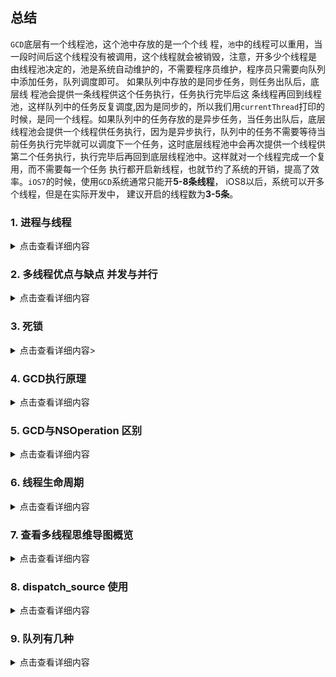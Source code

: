 



## 总结
`GCD`底层有一个线程池，这个池中存放的是一个个线 程，`池`中的线程可以重用，当一段时间后这个线程没有被调用，这个线程就会被销毁，注意，开多少个线程是 由线程池决定的，池是系统自动维护的，不需要程序员维护，程序员只需要向队列中添加任务，队列调度即可。
如果队列中存放的是同步任务，则任务出队后，底层线 程池会提供一条线程供这个任务执行，任务执行完毕后这 条线程再回到线程池，这样队列中的任务反复调度,因为是同步的，所以我们用`currentThread`打印的时候，是同一个线程。如果队列中的任务存放的是异步任务，当任务出队后，底层线程池会提供一个线程供任务执行，因为是异步执行，队列中的任务不需要等待当前任务执行完毕就可以调度下一个任务，这时底层线程池中会再次提供一个线程供第二个任务执行，执行完毕后再回到底层线程池中。这样就对一个线程完成一个复用，而不需要每一个任务 执行都开启新线程，也就节约了系统的开销，提高了效率。`iOS7`的时候，使用`GCD`系统通常只能开**5-8条线程**， iOS8以后，系统可以开多个线程，但是在实际开发中， 建议开启的线程数为**3-5条**。

### 1. 进程与线程
 <details>
  <summary>点击查看详细内容</summary>
 
 
#### 进程: 
- 1、进程是一个具有一定独立功能的程序关于某次数据集合的一次运行活动，它是操作系统分配资源的基本单元。
- 2、进程是指在系统中正在运行的一个应用程序，就是一段程序执行过程，我们可以理解为手机上的app. 
- 3、 每个进程之间是独立，每个进程均运行在其专用且受保护 的内存空间内，拥有独立运行所需的全部资源。
- 4. iOS APP是单进程的。


#### 线程:
- 1. 线程是进程的基本执行单元，一个进程的所有任务都在线程中执行
- 2. 进程想要执行任务，必须得有线程，进程至少要有一条线程
- 3. 程序启动默认开启一条线程，这条线程被称为主线程或者UI线程。

#### 进程和线程的关系
- 1、线程是进程的执行单元，进程所有的任务都在线程中执行
- 2、一个程序可以对应多个进程(多进程)，一个进程中可有多个线程，但至少要有一条线程。
- 3、同一个进程内的线程共享进程资源。


#### 区别
 - **地址空间：同一进城的线程共享进程的地址空间，而进程之间则是独立的地址空间。**
 - **资源拥有：** 统一进程内的线程共享本进程的资源，如内存，I/O，cpu等，但是进程之间的资源是独立的。
 - 一个进程崩溃后，在保护模式下不会对其他进程产生影响，但是一个线程崩溃整个进程都死掉。所以多进程要比多线程健壮。
 - 进程切换时，消耗的资源大，效率高，所以设计到频繁的切换时，使用线程要好于进程。同样如果要求同时进行并且又要共享某些变量的并发操作，只能用线程不能用进程。
 - **执行过程**：每个独立的进程有一个程序运行的入口，顺序执行序列和程序入口。但是线程不能独立执行，必须存在应用程序中，由应用程序提供多个线程执行控制。
 - **线程是处理调度的基本单位，但是进程不是。**

</details>



### 2. 多线程优点与缺点 并发与并行
 <details>
  <summary>点击查看详细内容</summary>

  多线程的实现原理:
  事实上，同一时间内单核`CPU`只能 执行一个线程，多线程是`CUP`快速的在多个线程之间切换，造成了多个线程同时执行的假象。
如果是**多核**`CPU`就真的可以同时处理多个线程了。
 多线程的目的是为了同步完成多项任务，通过提高系统
的资源利用率来提高系统的效率。
多线程的优点和缺点?
优点:
能适当提高程序的执行效率 能适当提高资源利用率(CPU、内存利用率)
缺点:
1. 开启线程会占用一定的内存空间(默认情况下，主 线程占用1M,子线程512KB),如果开启大量的线程，会 占用大量的内存空间，降低程序的性能。
2. 线程越多，`CPU`在调度线程上的开销就越大
3. 多线程的并行和并发有什么区别?
 
-  **并行:充分利用计算机的多核，在多个线程上同步进行**

-  **并发:在一条线程上通过快速切换，让人感觉在同步执行**


</details>

### 3. 死锁
 <details>
  <summary>点击查看详细内容></summary>
  
**死锁是由于多个线程(进程)在执行过程中，因为争夺资源而造成的互相等待的现象**


同步队列在输出2的时候进行了同步执行，则会死锁。
如果换成并发队列则可以。

```objc
	dispatch_queue_t queue=  dispatch_queue_create("com.fgyong.cn", DISPATCH_QUEUE_SERIAL);
	dispatch_async(queue, ^{
		NSLog(@"1");
		dispatch_sync(queue, ^{
			NSLog(@"2");
		});
		NSLog(@"3");
	});
	NSLog(@"4");
```
更正后的代码：同步执行改为异步执行

```objc
dispatch_queue_t queue=  dispatch_queue_create("com.fgyong.cn", DISPATCH_QUEUE_SERIAL);
	dispatch_async(queue, ^{
		NSLog(@"1");
		dispatch_async(queue, ^{
			NSLog(@"2");
		});
		NSLog(@"3");
	});
	NSLog(@"4");
```

或者改为异步队列：

```objc
	dispatch_queue_t queue=  dispatch_queue_create("com.fgyong.cn", DISPATCH_QUEUE_CONCURRENT);
	dispatch_async(queue, ^{
		NSLog(@"1");
		dispatch_sync(queue, ^{
			NSLog(@"2");
		});
		NSLog(@"3");
	});
	NSLog(@"4");
```

</details>

### 4. GCD执行原理
 <details>
  <summary>点击查看详细内容</summary>
  
  `GCD`底层有一个线程池，这个池中存放的是一个个线 程，”池“中的线程可以重用，当一段时间后这个线程没 有被调用，这个线程就会被销毁，注意，开多少个线程是由线程池决定的，池是系统自动维护的，不需要程序员维护，程序员只需要向队列中添加任务，队列调度即可。
如果队列中存放的是同步任务，则任务出队后，底层线程池会提供一条线程供这个任务执行，任务执行完毕后这条线程再回到线程池，这样队列中的任务反复调度，因为是同步的，所以我们用`currentThread`打印的时候，是同一个线程。如果队列中的任务存放的是异步任务，当任务出队后，底层线程池会提供一个线程供任务执行，因为是异步执行，队列中的任务不需要等待当前任务执就可以调度下一个任务，这时底层线程池中会再次提供一个线程供第二个任务执行，执行完毕后再回到底层线程池中。这样就对一个线程完成一个复用，而不需要每一个任务执行都开启新线程，也就节约了系统的开销，提高了效率。iOS7的时候，使用`GCD`系统通常只能开**5-8**条线程， iOS8以后，系统可以开多个线程，但是在实际开发中， 建议开启的线程数为**3-5**条。
</details>


###  5. GCD与NSOperation 区别

 <details>
  <summary>点击查看详细内容</summary>
  <table>
  <tr>
  <td>方案</td>
  <td>简介</td>
  <td>语言</td>
  <td>线程声明周期</td>
  <td>使用频率</td>
  </tr>
  
   <tr>
  <td>pthread</td>
  <td> 一套通用的多线程API,适用于Unix/Linux/Windows方案，跨平台，使用难度大
   </td>
  <td>C语言</td>
  <td>程序员管理</td>
  <td>几乎不用</td>
  </tr>
  
  
   <tr>
  <td>NSThread</td>
  <td> 使用更加面对对象，简单易用，可直接操作线程对象
   </td>
  <td>OC语言</td>
  <td>程序员管理</td>
  <td>偶尔使用</td>
  </tr>
  
  
   <tr>
  <td><mark>GCD</mark></td>
  <td> 目的替代NSTread等线程技术
   </td>
  <td>C语言</td>
  <td>自动管理</td>
  <td>经常使用</td>
  </tr>
  
  
   <tr>
  <td><mark>NSOperation</mark></td>
  <td> 基于GCD(底层GCD)，比GCD多了一些简单使用的功能，使用更加面对对象。
   </td>
  <td>OC语言</td>
  <td>自动管理</td>
  <td>经常使用</td>
  </tr>
  
  
  </table>

</details>


### 6. 线程生命周期
 <details>
  <summary>点击查看详细内容</summary>
  
  线程没有开启`runloop`，则任务执行，线程结束，否则需要在线程内部开启`runloop`来保活。
  
</details>



### 7. 查看多线程思维导图概览

 <details>
  <summary>点击查看详细内容</summary>
  
  ![查看多线程思维导图概览](./img/多线程.png)
  
  </details>

### 8. dispatch_source 使用
 <details>
  <summary>点击查看详细内容</summary>

```
	self.complate = 0;
	self.queue=dispatch_queue_create("com.fgyong.cn", 0);
	第一个参数：dispatch_source_type_t type为设置GCD源方法的类型，前面已经列举过了。
     第二个参数：uintptr_t handle Apple的API介绍说，暂时没有使用，传0即可。
     第三个参数：unsigned long mask Apple的API介绍说，使用DISPATCH_TIMER_STRICT，会引起电量消耗加剧，毕竟要求精确时间，所以一般传0即可，视业务情况而定。
     第四个参数：dispatch_queue_t _Nullable queue 队列，将定时器事件处理的Block提交到哪个队列之上。可以传Null，默认为全局队列。注意：当提交到全局队列的时候，时间处理的回调内，需要异步获取UI线程，更新UI
     
	self.source=dispatch_source_create(DISPATCH_SOURCE_TYPE_DATA_ADD, 0, 0, dispatch_get_main_queue());
	dispatch_source_set_event_handler(self.source, ^{
		NSInteger value = dispatch_source_get_data(self.source);
		self.complate += value;
		NSLog(@"进度：%.2f",self.complate/100);
	});
	/// 启动
	dispatch_resume(self.source);
	
	
/// 触发
dispatch_source_merge_data(self.source, 1); // source 值响应


/// 取消
dispatch_source_cancel(self.source);
/// 挂起
dispatch_suspend(self.source);
```

 </details> 
 
 
### 9. 队列有几种

 <details>
  <summary>点击查看详细内容</summary>
	
1. 全局队列`dispatch_get_global_queue(0, DISPATCH_QUEUE_PRIORITY_DEFAULT)`
2. 主队列（特殊的同步队列）`dispatch_get_main_queue()`，主队列的对应的主线程`runloop`在`main`函数之前已经由系统启动。
3. 自定义同步队列`dispatch_queue_create("com.fgyong.cn", DISPATCH_QUEUE_SERIAL)`
4. 自定义并发队列`dispatch_queue_create("com.fgyong.cn", DISPATCH_QUEUE_CONCURRENT)`


</details>
